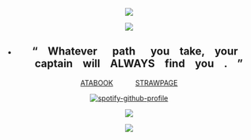 <div align="center">
 
 ![](https://files.catbox.moe/p4o0md.png)

 ![](https://files.catbox.moe/i8xakm.png)


- ## “ ⠀Whatever⠀⠀path⠀⠀you ⠀take, ⠀your ⠀captain ⠀will ⠀ALWAYS ⠀find ⠀you ⠀. ⠀”

[ATABOOK](https://butchgasharpoon.atabook.org)⠀⠀⠀⠀ [STRAWPAGE](https://pr3typtinfo.straw.page)

  [![spotify-github-profile](https://spotify-github-profile.kittinanx.com/api/view?uid=31r57cahf7ai4mzlx2mlnxi7wx6u&cover_image=true&theme=novatorem&show_offline=false&background_color=121212&interchange=false&bar_color_cover=true&bar_color=53b14f)](https://github.com/kittinan/spotify-github-profile)

   ![](https://files.catbox.moe/9jvnnx.png)
  
 ![](https://files.catbox.moe/i8xakm.png)
